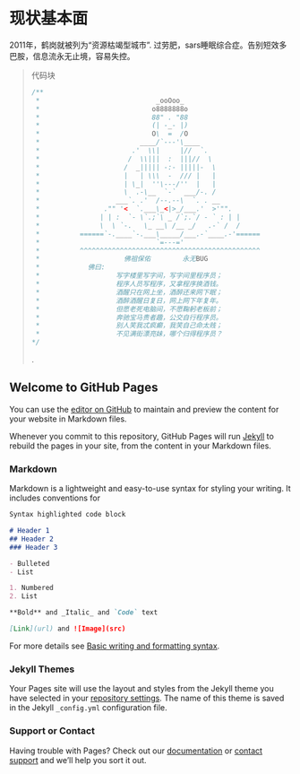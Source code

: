 # 现状基本面


2011年，鹤岗就被列为“资源枯竭型城市”. 过劳肥，sars睡眠综合症。告别短效多巴胺，信息流永无止境，容易失控。

> 代码块
>
> ```java
> /**
>  *                             _ooOoo_
>  *                            o8888888o
>  *                            88" . "88
>  *                            (| -_- |)
>  *                            O\  =  /O
>  *                         ____/`---'\____
>  *                       .'  \\|     |//  `.
>  *                      /  \\|||  :  |||//  \
>  *                     /  _||||| -:- |||||-  \
>  *                     |   | \\\  -  /// |   |
>  *                     | \_|  ''\---/''  |   |
>  *                     \  .-\__  `-`  ___/-. /
>  *                   ___`. .'  /--.--\  `. . __
>  *                ."" '<  `.___\_<|>_/___.'  >'"".
>  *               | | :  `- \`.;`\ _ /`;.`/ - ` : | |
>  *               \  \ `-.   \_ __\ /__ _/   .-` /  /
>  *          ======`-.____`-.___\_____/___.-`____.-'======
>  *                             `=---='
>  *          ^^^^^^^^^^^^^^^^^^^^^^^^^^^^^^^^^^^^^^^^^^^^^
>  *                     佛祖保佑        永无BUG
>  *            佛曰:
>  *                   写字楼里写字间，写字间里程序员；
>  *                   程序人员写程序，又拿程序换酒钱。
>  *                   酒醒只在网上坐，酒醉还来网下眠；
>  *                   酒醉酒醒日复日，网上网下年复年。
>  *                   但愿老死电脑间，不愿鞠躬老板前；
>  *                   奔驰宝马贵者趣，公交自行程序员。
>  *                   别人笑我忒疯癫，我笑自己命太贱；
>  *                   不见满街漂亮妹，哪个归得程序员？
> */
> ```
>
>
> .


## Welcome to GitHub Pages

You can use the [editor on GitHub](https://github.com/liqibet/liqibet.github.io/edit/main/index.md) to maintain and preview the content for your website in Markdown files.

Whenever you commit to this repository, GitHub Pages will run [Jekyll](https://jekyllrb.com/) to rebuild the pages in your site, from the content in your Markdown files.

### Markdown

Markdown is a lightweight and easy-to-use syntax for styling your writing. It includes conventions for

```markdown
Syntax highlighted code block

# Header 1
## Header 2
### Header 3

- Bulleted
- List

1. Numbered
2. List

**Bold** and _Italic_ and `Code` text

[Link](url) and ![Image](src)
```

For more details see [Basic writing and formatting syntax](https://docs.github.com/en/github/writing-on-github/getting-started-with-writing-and-formatting-on-github/basic-writing-and-formatting-syntax).

### Jekyll Themes

Your Pages site will use the layout and styles from the Jekyll theme you have selected in your [repository settings](https://github.com/liqibet/liqibet.github.io/settings/pages). The name of this theme is saved in the Jekyll `_config.yml` configuration file.

### Support or Contact

Having trouble with Pages? Check out our [documentation](https://docs.github.com/categories/github-pages-basics/) or [contact support](https://support.github.com/contact) and we’ll help you sort it out.

